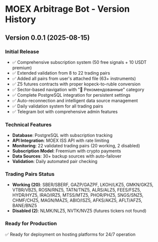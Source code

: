 # MOEX Arbitrage Bot - Version History

## Version 0.0.1 (2025-08-15)

### Initial Release
- ✅ Comprehensive subscription system (50 free signals + 10 USDT premium)
- ✅ Extended validation from 8 to 22 trading pairs
- ✅ Added all pairs from user's attached file (63+ instruments)
- ✅ Z5 futures contracts with proper kopeck-to-ruble conversion
- ✅ Sector-based navigation with "🎯 Рекомендованные" category
- ✅ Complete PostgreSQL integration for persistent settings
- ✅ Auto-reconnection and intelligent data source management
- ✅ Daily validation system for all trading pairs
- ✅ Telegram bot with comprehensive admin features

### Technical Features
- **Database**: PostgreSQL with subscription tracking
- **API Integration**: MOEX ISS API with rate limiting
- **Monitoring**: 22 validated trading pairs (20 working, 2 disabled)
- **Subscription Model**: Freemium with crypto payments
- **Data Sources**: 30+ backup sources with auto-failover
- **Validation**: Daily automated pair checking

### Trading Pairs Status
- **Working (20)**: SBER/SBERF, GAZP/GAZPF, LKOH/LKZ5, GMKN/GKZ5, VTBR/VBZ5, ROSN/RNZ5, TATN/TNZ5, ALRS/ALZ5, FEES/FSZ5, HYDR/HYZ5, IRAO/IRZ5, MTSS/MTZ5, PHOR/PHZ5, SNGS/SNZ5, CHMF/CHZ5, MAGN/MAZ5, ABIO/ISZ5, AFKS/AKZ5, AFLT/AFZ5, BANE/BNZ5
- **Disabled (2)**: NLMK/NLZ5, NVTK/NVZ5 (futures tickers not found)

### Ready for Production
✅ Ready for deployment on hosting platforms for 24/7 operation